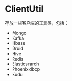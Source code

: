# ClientUtil 

存放一些客户端的工具类，包括：

+ Mongo
+ Kafka
+ Hbase
+ Druid
+ Hive
+ Redis
+ Elasticsearch
+ Phoenix dbcp
+ Kudu
